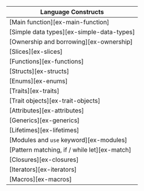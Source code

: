 | Language Constructs |
|--------|
| [Main function][ex-main-function] |
| [Simple data types][ex-simple-data-types] |
| [Ownership and borrowing][ex-ownership] |
| [Slices][ex-slices] |
| [Functions][ex-functions] |
| [Structs][ex-structs] |
| [Enums][ex-enums] |
| [Traits][ex-traits] |
| [Trait objects][ex-trait-objects] |
| [Attributes][ex-attributes] |
| [Generics][ex-generics] |
| [Lifetimes][ex-lifetimes] |
| [Modules and `use` keyword][ex-modules] |
| [Pattern matching, if / while let][ex-match] |
| [Closures][ex-closures] |
| [Iterators][ex-iterators] |
| [Macros][ex-macros] |
